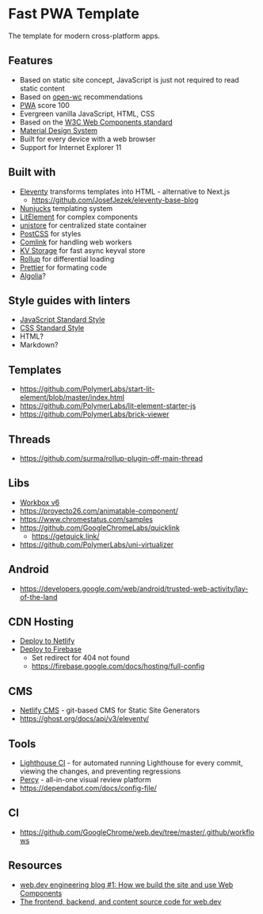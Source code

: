 # Fast PWA Template

The template for modern cross-platform apps.

## Features

- Based on static site concept, JavaScript is just not required to read static content
- Based on [open-wc](https://open-wc.org) recommendations
- [PWA](https://developers.google.com/web/progressive-web-apps/) score 100
- Evergreen vanilla JavaScript, HTML, CSS
- Based on the [W3C Web Components standard](https://github.com/w3c/webcomponents#readme)
- [Material Design System](https://material.io/design/)
- Built for every device with a web browser
- Support for Internet Explorer 11

## Built with

- [Eleventy](https://github.com/11ty/eleventy) transforms templates into HTML - alternative to Next.js
  - https://github.com/JosefJezek/eleventy-base-blog
- [Nunjucks](https://github.com/mozilla/nunjucks) templating system
- [LitElement](https://github.com/Polymer/lit-element#readme) for complex components
- [unistore](https://github.com/developit/unistore) for centralized state container
- [PostCSS](https://github.com/postcss/postcss#readme) for styles
- [Comlink](https://github.com/GoogleChromeLabs/comlink#readme) for handling web workers
- [KV Storage](https://developers.google.com/web/updates/2019/03/kv-storage) for fast async keyval store
- [Rollup](https://github.com/rollup/rollup#readme) for differential loading
- [Prettier](https://github.com/prettier/prettier#readme) for formating code
- [Algolia](https://www.algolia.com)?

## Style guides with linters

- [JavaScript Standard Style](https://github.com/standard/standard#readme)
- [CSS Standard Style](https://github.com/stylelint/stylelint-config-standard#readme)
- HTML?
- Markdown?

## Templates

- https://github.com/PolymerLabs/start-lit-element/blob/master/index.html
- https://github.com/PolymerLabs/lit-element-starter-js
- https://github.com/PolymerLabs/brick-viewer

## Threads

- https://github.com/surma/rollup-plugin-off-main-thread

## Libs

- [Workbox v6](https://github.com/GoogleChrome/workbox/milestone/9?closed=1)
- https://proyecto26.com/animatable-component/
- https://www.chromestatus.com/samples
- https://github.com/GoogleChromeLabs/quicklink
  - https://getquick.link/
- https://github.com/PolymerLabs/uni-virtualizer


## Android

- https://developers.google.com/web/android/trusted-web-activity/lay-of-the-land

## CDN Hosting

- [Deploy to Netlify](https://app.netlify.com/start/deploy?repository=https://github.com/11ty/eleventy-base-blog)
- [Deploy to Firebase]()
  - Set redirect for 404 not found
  - https://firebase.google.com/docs/hosting/full-config

## CMS

- [Netlify CMS](https://github.com/netlify/netlify-cms) - git-based CMS for Static Site Generators
- https://ghost.org/docs/api/v3/eleventy/

## Tools

- [Lighthouse CI](https://github.com/GoogleChrome/lighthouse-ci) - for automated running Lighthouse for every commit, viewing the changes, and preventing regressions
- [Percy](https://percy.io) - all-in-one visual review platform
- https://dependabot.com/docs/config-file/

## CI

- https://github.com/GoogleChrome/web.dev/tree/master/.github/workflows

## Resources

- [web.dev engineering blog #1: How we build the site and use Web Components](https://web.dev/how-we-build-webdev-and-use-web-components/)
- [The frontend, backend, and content source code for web.dev](https://github.com/GoogleChrome/web.dev)
